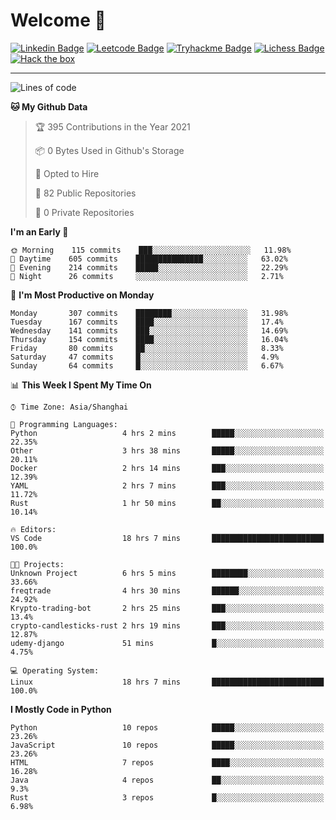 # Welcome 👋

[![Linkedin Badge](https://img.shields.io/badge/-PedroTorres-blue?style=flat-square&logo=Linkedin&logoColor=white&link=https://www.linkedin.com/in/PedroTorres/)](https://www.linkedin.com/in/pedro-torres-cruz/)
[![Leetcode Badge](https://img.shields.io/badge/profile-leetcode-green)](https://leetcode.com/corfucinas/)
[![Tryhackme Badge](https://img.shields.io/badge/profile-tryhackme-blue)](https://tryhackme.com/p/Corfucinas/)
[![Lichess Badge](https://img.shields.io/badge/challenge_me-lichess-yellow)](https://lichess.org/@/Corfucinas)
[![Hack the box](https://img.shields.io/badge/hack_the_box-profile-red)](https://www.hackthebox.eu/profile/375826)

---

<!--START_SECTION:waka-->
![Lines of code](https://img.shields.io/badge/From%20Hello%20World%20I%27ve%20Written-1.5%20million%20lines%20of%20code-blue)

**🐱 My Github Data** 

> 🏆 395 Contributions in the Year 2021
 > 
> 📦 0 Bytes Used in Github's Storage 
 > 
> 💼 Opted to Hire
 > 
> 📜 82 Public Repositories 
 > 
> 🔑 0 Private Repositories  
 > 
**I'm an Early 🐤** 

```text
🌞 Morning    115 commits    ███░░░░░░░░░░░░░░░░░░░░░░   11.98% 
🌆 Daytime    605 commits    ███████████████░░░░░░░░░░   63.02% 
🌃 Evening    214 commits    █████░░░░░░░░░░░░░░░░░░░░   22.29% 
🌙 Night      26 commits     ░░░░░░░░░░░░░░░░░░░░░░░░░   2.71%

```
📅 **I'm Most Productive on Monday** 

```text
Monday       307 commits    ████████░░░░░░░░░░░░░░░░░   31.98% 
Tuesday      167 commits    ████░░░░░░░░░░░░░░░░░░░░░   17.4% 
Wednesday    141 commits    ███░░░░░░░░░░░░░░░░░░░░░░   14.69% 
Thursday     154 commits    ████░░░░░░░░░░░░░░░░░░░░░   16.04% 
Friday       80 commits     ██░░░░░░░░░░░░░░░░░░░░░░░   8.33% 
Saturday     47 commits     █░░░░░░░░░░░░░░░░░░░░░░░░   4.9% 
Sunday       64 commits     █░░░░░░░░░░░░░░░░░░░░░░░░   6.67%

```


📊 **This Week I Spent My Time On** 

```text
⌚︎ Time Zone: Asia/Shanghai

💬 Programming Languages: 
Python                   4 hrs 2 mins        █████░░░░░░░░░░░░░░░░░░░░   22.35% 
Other                    3 hrs 38 mins       █████░░░░░░░░░░░░░░░░░░░░   20.11% 
Docker                   2 hrs 14 mins       ███░░░░░░░░░░░░░░░░░░░░░░   12.39% 
YAML                     2 hrs 7 mins        ███░░░░░░░░░░░░░░░░░░░░░░   11.72% 
Rust                     1 hr 50 mins        ██░░░░░░░░░░░░░░░░░░░░░░░   10.14%

🔥 Editors: 
VS Code                  18 hrs 7 mins       █████████████████████████   100.0%

🐱‍💻 Projects: 
Unknown Project          6 hrs 5 mins        ████████░░░░░░░░░░░░░░░░░   33.66% 
freqtrade                4 hrs 30 mins       ██████░░░░░░░░░░░░░░░░░░░   24.92% 
Krypto-trading-bot       2 hrs 25 mins       ███░░░░░░░░░░░░░░░░░░░░░░   13.4% 
crypto-candlesticks-rust 2 hrs 19 mins       ███░░░░░░░░░░░░░░░░░░░░░░   12.87% 
udemy-django             51 mins             █░░░░░░░░░░░░░░░░░░░░░░░░   4.75%

💻 Operating System: 
Linux                    18 hrs 7 mins       █████████████████████████   100.0%

```

**I Mostly Code in Python** 

```text
Python                   10 repos            █████░░░░░░░░░░░░░░░░░░░░   23.26% 
JavaScript               10 repos            █████░░░░░░░░░░░░░░░░░░░░   23.26% 
HTML                     7 repos             ████░░░░░░░░░░░░░░░░░░░░░   16.28% 
Java                     4 repos             ██░░░░░░░░░░░░░░░░░░░░░░░   9.3% 
Rust                     3 repos             █░░░░░░░░░░░░░░░░░░░░░░░░   6.98%

```



<!--END_SECTION:waka-->
